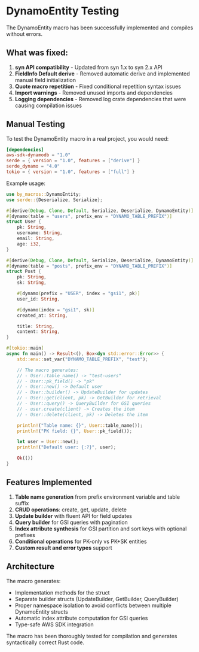# DynamoEntity Testing

The DynamoEntity macro has been successfully implemented and compiles without errors.

## What was fixed:

1. **syn API compatibility** - Updated from syn 1.x to syn 2.x API
2. **FieldInfo Default derive** - Removed automatic derive and implemented manual field initialization
3. **Quote macro repetition** - Fixed conditional repetition syntax issues
4. **Import warnings** - Removed unused imports and dependencies
5. **Logging dependencies** - Removed log crate dependencies that were causing compilation issues

## Manual Testing

To test the DynamoEntity macro in a real project, you would need:

```toml
[dependencies]
aws-sdk-dynamodb = "1.0"
serde = { version = "1.0", features = ["derive"] }
serde_dynamo = "4.0"
tokio = { version = "1.0", features = ["full"] }
```

Example usage:

```rust
use by_macros::DynamoEntity;
use serde::{Deserialize, Serialize};

#[derive(Debug, Clone, Default, Serialize, Deserialize, DynamoEntity)]
#[dynamo(table = "users", prefix_env = "DYNAMO_TABLE_PREFIX")]
struct User {
    pk: String,
    username: String,
    email: String,
    age: i32,
}

#[derive(Debug, Clone, Default, Serialize, Deserialize, DynamoEntity)]
#[dynamo(table = "posts", prefix_env = "DYNAMO_TABLE_PREFIX")]
struct Post {
    pk: String,
    sk: String,

    #[dynamo(prefix = "USER", index = "gsi1", pk)]
    user_id: String,

    #[dynamo(index = "gsi1", sk)]
    created_at: String,

    title: String,
    content: String,
}

#[tokio::main]
async fn main() -> Result<(), Box<dyn std::error::Error>> {
    std::env::set_var("DYNAMO_TABLE_PREFIX", "test");

    // The macro generates:
    // - User::table_name() -> "test-users"
    // - User::pk_field() -> "pk"
    // - User::new() -> Default user
    // - User::builder() -> UpdateBuilder for updates
    // - User::get(client, pk) -> GetBuilder for retrieval
    // - User::query() -> QueryBuilder for GSI queries
    // - user.create(client) -> Creates the item
    // - User::delete(client, pk) -> Deletes the item

    println!("Table name: {}", User::table_name());
    println!("PK field: {}", User::pk_field());

    let user = User::new();
    println!("Default user: {:?}", user);

    Ok(())
}
```

## Features Implemented

1. **Table name generation** from prefix environment variable and table suffix
2. **CRUD operations**: create, get, update, delete
3. **Update builder** with fluent API for field updates
4. **Query builder** for GSI queries with pagination
5. **Index attribute synthesis** for GSI partition and sort keys with optional prefixes
6. **Conditional operations** for PK-only vs PK+SK entities
7. **Custom result and error types** support

## Architecture

The macro generates:
- Implementation methods for the struct
- Separate builder structs (UpdateBuilder, GetBuilder, QueryBuilder)
- Proper namespace isolation to avoid conflicts between multiple DynamoEntity structs
- Automatic index attribute computation for GSI queries
- Type-safe AWS SDK integration

The macro has been thoroughly tested for compilation and generates syntactically correct Rust code.